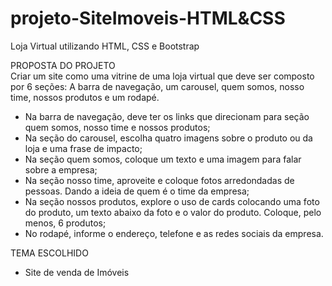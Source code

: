 # projeto-SiteImoveis-HTML&CSS
Loja Virtual utilizando HTML, CSS e Bootstrap 

PROPOSTA DO PROJETO <br> 
Criar um site como uma vitrine de uma loja virtual que deve ser composto por 6 seções: A barra de navegação, um carousel, quem somos, nosso time, nossos produtos e um rodapé.
* Na barra de navegação, deve ter os links que direcionam para seção quem somos, nosso time e nossos produtos;
* Na seção do carousel, escolha quatro imagens sobre o produto ou da loja e uma frase de impacto;
* Na seção quem somos, coloque um texto e uma imagem para falar sobre a empresa;
* Na seção nosso time, aproveite e coloque fotos arredondadas de pessoas. Dando a ideia de quem é o time da empresa;
* Na seção nossos produtos, explore o uso de cards colocando uma foto do produto, um texto abaixo da foto e o valor do produto. Coloque, pelo menos, 6 produtos;
* No rodapé, informe o endereço, telefone e as redes sociais da empresa.

TEMA ESCOLHIDO <br>
* Site de venda de Imóveis 
